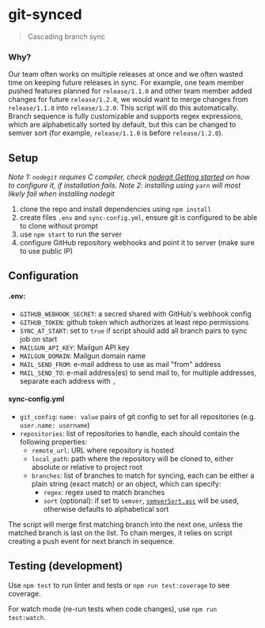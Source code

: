 # git-synced

> Cascading branch sync

### Why?

Our team often works on multiple releases at once and we often wasted time on keeping future releases in sync. For example, one team member pushed features planned for `release/1.1.0` and other team member added changes for future `release/1.2.0`, we would want to merge changes from `release/1.1.0` into `release/1.2.0`. This script will do this automatically.
Branch sequence is fully customizable and supports regex expressions, which are alphabetically sorted by default, but this can be changed to semver sort (for example, `release/1.1.0` is before `release/1.2.0`).


## Setup

*Note 1: `nodegit` requires C compiler, check [nodegit Getting started](https://github.com/nodegit/nodegit#getting-started) on how to configure it, if installation fails.*
*Note 2: installing using `yarn` will most likely fail when installing nodegit*

 1. clone the repo and install dependencies using `npm install`
 2. create files `.env` and `sync-config.yml`, ensure git is configured to be able to clone without prompt
 3. use `npm start` to run the server
 4. configure GitHub repository webhooks and point it to server (make sure to use public IP)


## Configuration

#### .env:

 - `GITHUB_WEBHOOK_SECRET`: a secred shared with GitHub's webhook config
 - `GITHUB_TOKEN`: github token which authorizes at least repo permissions
 - `SYNC_AT_START`: set to `true` if script should add all branch pairs to sync job on start
 - `MAILGUN_API_KEY`: Mailgun API key
 - `MAILGUN_DOMAIN`: Mailgun domain name
 - `MAIL_SEND_FROM`: e-mail address to use as mail "from" address
 - `MAIL_SEND_TO`: e-mail address(es) to send mail to, for multiple addresses, separate each address with `,`

#### sync-config.yml

 - `git_config`: `name: value` pairs of git config to set for all repositories (e.g. `user.name: username`)
 - `repositories`: list of repositories to handle, each should contain the following properties:
   - `remote_url`: URL where repository is hosted
   - `local_path`: path where the repository will be cloned to, either absolute or relative to project root
   - `branches`: list of branches to match for syncing, each can be either a plain string (exact match) or an object, which can specify:
     - `regex`: regex used to match branches
     - `sort` (optional): if set to `semver`, [`semverSort.asc`](https://github.com/ragingwind/semver-sort) will be used, otherwise defaults to alphabetical sort

The script will merge first matching branch into the next one, unless the matched branch is last on the list. To chain merges, it relies on script creating a push event for next branch in sequence.

## Testing (development)

Use `npm test` to run linter and tests or `npm run test:coverage` to see coverage.

For watch mode (re-run tests when code changes), use `npm run test:watch`.
